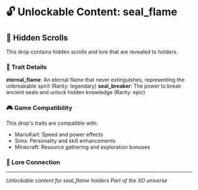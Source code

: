# 🔓 Unlockable Content: seal_flame

## 📜 Hidden Scrolls

This drop contains hidden scrolls and lore that are revealed to holders.

### 🧬 Trait Details

**eternal_flame**: An eternal flame that never extinguishes, representing the unbreakable spirit (Rarity: legendary)
**seal_breaker**: The power to break ancient seals and unlock hidden knowledge (Rarity: epic)

### 🎮 Game Compatibility

This drop's traits are compatible with:
- MarioKart: Speed and power effects
- Sims: Personality and skill enhancements
- Minecraft: Resource gathering and exploration bonuses

### 🌌 Lore Connection



---

*Unlockable content for seal_flame holders*
*Part of the XO universe*

